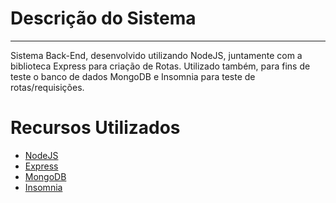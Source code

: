 <h1>Descrição do Sistema</h1>
<hr>

<p> Sistema Back-End, desenvolvido utilizando NodeJS, juntamente com a biblioteca Express para criação de Rotas.
Utilizado também, para fins de teste o banco de dados MongoDB e Insomnia para teste de rotas/requisições.</p>

<h1>Recursos Utilizados</h1>

<ul>
<li><a href="">NodeJS</a></li>
<li><a href="">Express</a></li>
<li><a href="">MongoDB</a></li>
<li><a href="">Insomnia</a></li>
</ul>
